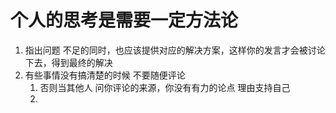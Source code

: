 # 个人的思考是需要一定方法论

1. 指出问题 不足的同时，也应该提供对应的解决方案，这样你的发言才会被讨论下去，得到最终的解决
2. 有些事情没有搞清楚的时候 不要随便评论
   1. 否则当其他人 问你评论的来源，你没有有力的论点 理由支持自己
   2. 




